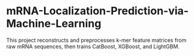# mRNA-Localization-Prediction-via-Machine-Learning
This project reconstructs and preprocesses k-mer feature matrices from raw mRNA sequences, then trains CatBoost, XGBoost, and LightGBM.
